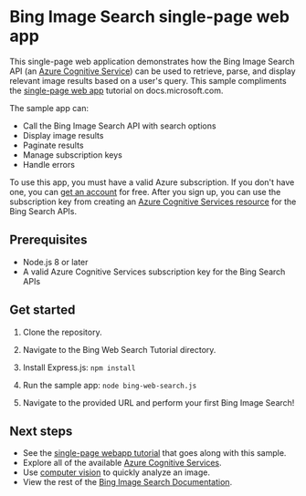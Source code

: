 # Bing Image Search single-page web app

This single-page web application demonstrates how the Bing Image Search API (an [Azure Cognitive Service](https://docs.microsoft.com/azure/cognitive-services/)) can be used to retrieve, parse, and display relevant image results based on a user's query. This sample compliments the [single-page web app](https://docs.microsoft.com/azure/cognitive-services/bing-image-search/tutorial-bing-image-search-single-page-app) tutorial on docs.microsoft.com.

The sample app can:

* Call the Bing Image Search API with search options
* Display image results
* Paginate results
* Manage subscription keys
* Handle errors

To use this app, you must have a valid Azure subscription. If you don't have one, you can [get an account](https://azure.microsoft.com/free/) for free. After you sign up, you can use the subscription key from creating an [Azure Cognitive Services resource](http://docs.microsoft.com/azure/cognitive-services/cognitive-services-apis-create-account) for the Bing Search APIs. 

## Prerequisites 

* Node.js 8 or later
* A valid Azure Cognitive Services subscription key for the Bing Search APIs

## Get started

1. Clone the repository.
2. Navigate to the Bing Web Search Tutorial directory.
3. Install Express.js:
    `npm install`

4. Run the sample app:
    `node bing-web-search.js`

5. Navigate to the provided URL and perform your first Bing Image Search!

## Next steps

* See the [single-page webapp tutorial](https://docs.microsoft.com/azure/cognitive-services/bing-image-search/tutorial-bing-image-search-single-page-app) that goes along with this sample.
* Explore all of the available [Azure Cognitive Services](https://docs.microsoft.com/azure/cognitive-services/).
* Use [computer vision](https://docs.microsoft.com/azure/cognitive-services/computer-vision/quickstarts-sdk/csharp-analyze-sdk) to quickly analyze an image.
* View the rest of the [Bing Image Search Documentation](https://docs.microsoft.com/en-us/azure/cognitive-services/bing-image-search/).